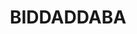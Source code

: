 ---
lastmod: '2025-04-06T06:05:21+00:00'
latitude: -28.111411
layout: suburb
longitude: 153.134987
postcode: '4275'
state: QLD
title: BIDDADDABA
url: /qld/biddaddaba/
---